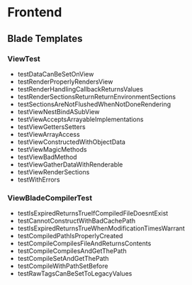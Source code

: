 # Frontend

## Blade Templates

### ViewTest

- testDataCanBeSetOnView
- testRenderProperlyRendersView
- testRenderHandlingCallbackReturnsValues
- testRenderSectionsReturnReturnEnvironmentSections
- testSectionsAreNotFlushedWhenNotDoneRendering
- testViewNestBindASubView
- testViewAcceptsArrayableImplementations
- testViewGettersSetters
- testViewArrayAccess
- testViewConstructedWithObjectData
- testViewMagicMethods
- testViewBadMethod
- testViewGatherDataWithRenderable
- testViewRenderSections
- testWithErrors

### ViewBladeCompilerTest

- testIsExpiredReturnsTrueIfCompiledFileDoesntExist
- testCannotConstructWithBadCachePath
- testIsExpiredReturnsTrueWhenModificationTimesWarrant
- testCompiledPathIsProperlyCreated
- testCompileCompilesFileAndReturnsContents
- testCompileCompilesAndGetThePath
- testCompileSetAndGetThePath
- testCompileWithPathSetBefore
- testRawTagsCanBeSetToLegacyValues